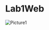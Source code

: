 # Lab1Web


![Picture1](https://user-images.githubusercontent.com/56189248/113622455-3b9f9e80-9687-11eb-9773-82f2783a6690.png)